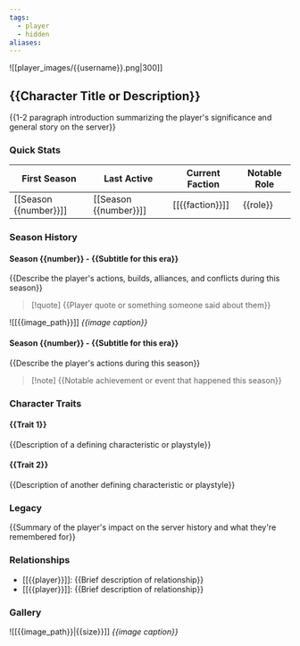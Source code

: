 ```yaml
---
tags:
  - player
  - hidden
aliases:
---
```


![[player_images/{{username}}.png|300]]   
## {{Character Title or Description}}

{{1-2 paragraph introduction summarizing the player's significance and general story on the server}}

### Quick Stats

| First Season | Last Active | Current Faction | Notable Role |
| ------------ | ----------- | --------------- | ------------ |
| [[Season {{number}}]] | [[Season {{number}}]] | [[{{faction}}]] | {{role}} |

### Season History

#### Season {{number}} - {{Subtitle for this era}}

{{Describe the player's actions, builds, alliances, and conflicts during this season}}

> [!quote] {{Player quote or something someone said about them}}

![[{{image_path}}]] _{{image caption}}_

#### Season {{number}} - {{Subtitle for this era}}

{{Describe the player's actions during this season}}

> [!note] {{Notable achievement or event that happened this season}}

### Character Traits

#### {{Trait 1}}

{{Description of a defining characteristic or playstyle}}

#### {{Trait 2}}

{{Description of another defining characteristic or playstyle}}

### Legacy

{{Summary of the player's impact on the server history and what they're remembered for}}

### Relationships

- [[{{player}}]]: {{Brief description of relationship}}
- [[{{player}}]]: {{Brief description of relationship}}

### Gallery

![[{{image_path}}|{{size}}]] _{{image caption}}_